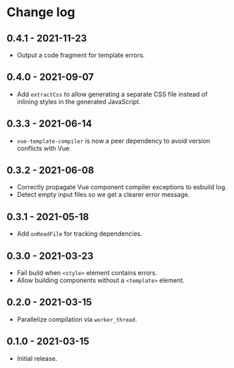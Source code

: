 # Change log

## 0.4.1 - 2021-11-23

- Output a code fragment for template errors.

## 0.4.0 - 2021-09-07

- Add `extractCss` to allow generating a separate CSS file instead of inlining
  styles in the generated JavaScript.

## 0.3.3 - 2021-06-14

- `vue-template-compiler` is now a peer dependency to avoid version conflicts
  with Vue.

## 0.3.2 - 2021-06-08

- Correctly propagate Vue component compiler exceptions to esbuild log.
- Detect empty input files so we get a clearer error message.

## 0.3.1 - 2021-05-18

- Add `onReadFile` for tracking dependencies.

## 0.3.0 - 2021-03-23

- Fail build when `<style>` element contains errors.
- Allow building components without a `<template>` element.

## 0.2.0 - 2021-03-15

- Parallelize compilation via `worker_thread`.

## 0.1.0 - 2021-03-15

- Initial release.
